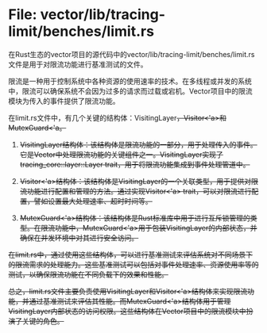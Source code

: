 # File: vector/lib/tracing-limit/benches/limit.rs

在Rust生态的vector项目的源代码中的vector/lib/tracing-limit/benches/limit.rs文件是用于对限流功能进行基准测试的文件。

限流是一种用于控制系统中各种资源的使用速率的技术。在多线程或并发的系统中，限流可以确保系统不会因为过多的请求而过载或宕机。Vector项目中的限流模块为传入的事件提供了限流功能。

在limit.rs文件中，有几个关键的结构体：VisitingLayer<S>，Visitor<'a>和MutexGuard<'a。

1. VisitingLayer<S>结构体：该结构体是限流功能的一部分，用于处理传入的事件。它是Vector中处理限流功能的关键组件之一。VisitingLayer<S>实现了tracing_core::layer::Layer trait，用于将限流功能集成到事件处理管道中。

2. Visitor<'a>结构体：该结构体是VisitingLayer<S>的一个关联类型，用于提供对限流功能进行配置和管理的方法。通过实现Visitor<'a> trait，可以对限流进行配置，譬如设置最大处理速率、超时时间等。

3. MutexGuard<'a>结构体：该结构体是Rust标准库中用于进行互斥锁管理的类型。在限流功能中，MutexGuard<'a>用于包装VisitingLayer<S>的内部状态，并确保在并发环境中对其进行安全访问。

在limit.rs中，通过使用这些结构体，可以进行基准测试来评估系统对不同场景下的限流需求的处理能力。这些基准测试可以包括对事件处理速率、资源使用率等的测试，以确保限流功能在不同负载下的效果和性能。

总之，limit.rs文件主要负责使用VisitingLayer<S>和Visitor<'a>结构体来实现限流功能，并通过基准测试来评估其性能。而MutexGuard<'a>结构体用于管理VisitingLayer<S>内部状态的访问权限。这些结构体在Vector项目中的限流模块中扮演了关键的角色。

